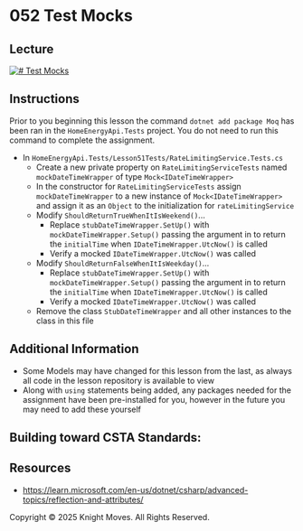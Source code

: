 # 052 Test Mocks
## Lecture

[![# Test Mocks](https://img.youtube.com/vi/GQ0tlIFdSM4/0.jpg)](https://www.youtube.com/watch?v=GQ0tlIFdSM4)

## Instructions

Prior to you beginning this lesson the command `dotnet add package Moq` has been ran in the `HomeEnergyApi.Tests` project. You do not need to run this command to complete the assignment.

- In `HomeEnergyApi.Tests/Lesson51Tests/RateLimitingService.Tests.cs`
    - Create a new private property on `RateLimitingServiceTests` named `mockDateTimeWrapper` of type `Mock<IDateTimeWrapper>`
    - In the constructor for `RateLimitingServiceTests` assign `mockDateTimeWrapper` to a new instance of `Mock<IDateTimeWrapper>` and assign it as an `Object` to the initialization for `rateLimitingService`
    - Modify `ShouldReturnTrueWhenItIsWeekend()`...
        - Replace `stubDateTimeWrapper.SetUp()` with `mockDateTimeWrapper.Setup()` passing the argument in to return the `initialTime` when `IDateTimeWrapper.UtcNow()` is called
        - Verify a mocked `IDateTimeWrapper.UtcNow()` was called
    - Modify `ShouldReturnFalseWhenItIsWeekday()`...
        - Replace `stubDateTimeWrapper.SetUp()` with `mockDateTimeWrapper.Setup()` passing the argument in to return the `initialTime` when `IDateTimeWrapper.UtcNow()` is called
        - Verify a mocked `IDateTimeWrapper.UtcNow()` was called
    - Remove the class `StubDateTimeWrapper` and all other instances to the class in this file

## Additional Information

- Some Models may have changed for this lesson from the last, as always all code in the lesson repository is available to view
- Along with `using` statements being added, any packages needed for the assignment have been pre-installed for you, however in the future you may need to add these yourself

## Building toward CSTA Standards:

## Resources
- https://learn.microsoft.com/en-us/dotnet/csharp/advanced-topics/reflection-and-attributes/

Copyright &copy; 2025 Knight Moves. All Rights Reserved.
